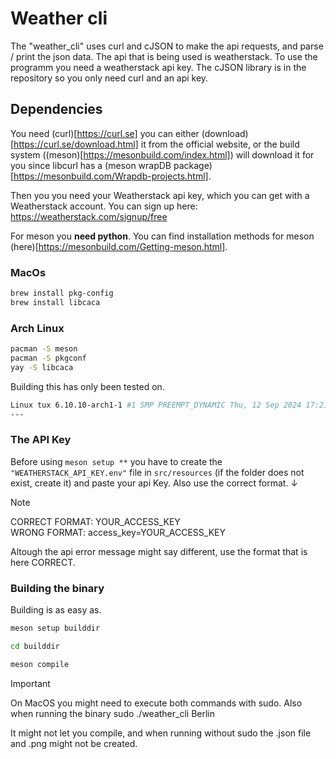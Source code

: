 # Weather cli

The "weather_cli" uses curl and cJSON to make the api requests, and parse / print the json data. 
The api that is being used is weatherstack. To use the programm you need a weatherstack api key.
The cJSON library is in the repository so you only need curl and an api key.  


## Dependencies

You need (curl)[https://curl.se] you can either (download)[https://curl.se/download.html] 
it from the official website, or the build system ((meson)[https://mesonbuild.com/index.html]) will download it for you since libcurl has a (meson wrapDB package)[https://mesonbuild.com/Wrapdb-projects.html].

Then you you need your Weatherstack api key, which you can get with a Weatherstack account. You can sign up here:  
https://weatherstack.com/signup/free  

For meson you **need python**. You can find installation methods for meson (here)[https://mesonbuild.com/Getting-meson.html].

### MacOs 

```sh
brew install pkg-config 
brew install libcaca
```

### Arch Linux
```sh
pacman -S meson
pacman -S pkgconf
yay -S libcaca
```

Building this has only been tested on.  
```sh
Linux tux 6.10.10-arch1-1 #1 SMP PREEMPT_DYNAMIC Thu, 12 Sep 2024 17:21:02 +0000 x86_64 GNU/Linux
---
```

### The API Key

Before using ```meson setup **``` you have to create the `"WEATHERSTACK_API_KEY.env"` 
file in `src/resources` (if the folder does not exist, create it) and paste your api Key.
Also use the correct format. ↓

> [!NOTE]
> CORRECT FORMAT: YOUR_ACCESS_KEY  
> WRONG FORMAT: access_key=YOUR_ACCESS_KEY  

Altough the api error message might say different, use the format that is here CORRECT.

### Building the binary

Building is as easy as.  
```sh
meson setup builddir

cd builddir

meson compile
```

> [!Important]
> On MacOS you might need to execute both commands with sudo.
> Also when running the binary sudo ./weather_cli Berlin

It might not let you compile, and when running without sudo the .json file 
and .png might not be created.
